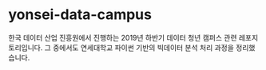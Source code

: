# yonsei-data-campus
한국 데이터 산업 진흥원에서 진행하는 2019년 하반기 데이터 청년 캠퍼스 관련 레포지토리입니다. 그 중에서도 연세대학교 파이썬 기반의 빅데이터 분석 처리 과정을 정리했습니다.
